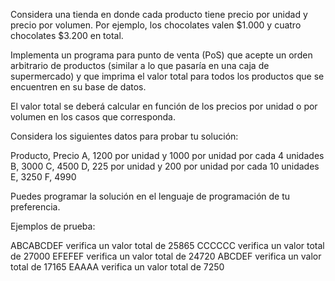 Considera una tienda en donde cada producto tiene precio por unidad y precio por volumen. Por ejemplo, los chocolates valen $1.000 y cuatro chocolates $3.200 en total.

Implementa un programa para punto de venta (PoS) que acepte un orden arbitrario
de productos (similar a lo que pasaría en una caja de supermercado) y que imprima el valor total para todos los productos que se encuentren en su base de datos.

El valor total se deberá calcular en función de los precios por unidad o por volumen en los casos que corresponda.

Considera los siguientes datos para probar tu solución:

Producto, Precio
A, 1200 por unidad y 1000 por unidad por cada 4 unidades
B, 3000
C, 4500
D, 225 por unidad y 200 por unidad por cada 10 unidades
E, 3250
F, 4990

Puedes programar la solución en el lenguaje de programación de tu preferencia.

Ejemplos de prueba:

ABCABCDEF verifica un valor total de 25865
CCCCCC verifica un valor total de 27000
EFEFEF verifica un valor total de 24720
ABCDEF verifica un valor total de 17165
EAAAA verifica un valor total de 7250